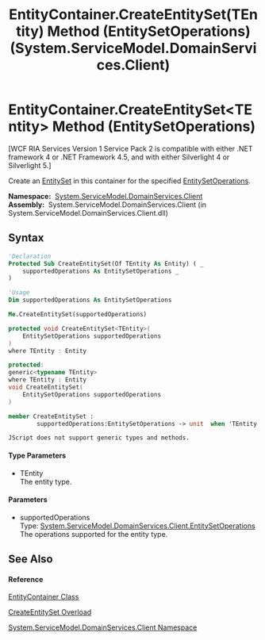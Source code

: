 ﻿---
title: EntityContainer.CreateEntitySet(TEntity) Method (EntitySetOperations) (System.ServiceModel.DomainServices.Client)
TOCTitle: CreateEntitySet(TEntity) Method (EntitySetOperations)
ms:assetid: M:System.ServiceModel.DomainServices.Client.EntityContainer.CreateEntitySet``1(System.ServiceModel.DomainServices.Client.EntitySetOperations)
ms:mtpsurl: https://msdn.microsoft.com/en-us/library/Ff423150(v=VS.91)
ms:contentKeyID: 28755516
ms.date: 01/27/2012
mtps_version: v=VS.91
dev_langs:
- vb
- csharp
- c++
- fsharp
- jscript
api_location:
- System.ServiceModel.DomainServices.Client.dll
api_name:
- System.ServiceModel.DomainServices.Client.EntityContainer.CreateEntitySet
api_type:
- Managed
topic_type:
- apiref
- kbSyntax
product_family_name: VS
ROBOTS: INDEX,FOLLOW
---

# EntityContainer.CreateEntitySet\<TEntity\> Method (EntitySetOperations)

\[WCF RIA Services Version 1 Service Pack 2 is compatible with either .NET framework 4 or .NET Framework 4.5, and with either Silverlight 4 or Silverlight 5.\]

Create an [EntitySet](ff423164\(v=vs.91\).md) in this container for the specified [EntitySetOperations](ff422730\(v=vs.91\).md).

**Namespace:**  [System.ServiceModel.DomainServices.Client](ff422479\(v=vs.91\).md)  
**Assembly:**  System.ServiceModel.DomainServices.Client (in System.ServiceModel.DomainServices.Client.dll)

## Syntax

``` vb
'Declaration
Protected Sub CreateEntitySet(Of TEntity As Entity) ( _
    supportedOperations As EntitySetOperations _
)
```

``` vb
'Usage
Dim supportedOperations As EntitySetOperations

Me.CreateEntitySet(supportedOperations)
```

``` csharp
protected void CreateEntitySet<TEntity>(
    EntitySetOperations supportedOperations
)
where TEntity : Entity
```

``` c++
protected:
generic<typename TEntity>
where TEntity : Entity
void CreateEntitySet(
    EntitySetOperations supportedOperations
)
```

``` fsharp
member CreateEntitySet : 
        supportedOperations:EntitySetOperations -> unit  when 'TEntity : Entity
```

``` jscript
JScript does not support generic types and methods.
```

#### Type Parameters

  - TEntity  
    The entity type.

#### Parameters

  - supportedOperations  
    Type: [System.ServiceModel.DomainServices.Client.EntitySetOperations](ff422730\(v=vs.91\).md)  
    The operations supported for the entity type.  

## See Also

#### Reference

[EntityContainer Class](ff422965\(v=vs.91\).md)

[CreateEntitySet Overload](ff422960\(v=vs.91\).md)

[System.ServiceModel.DomainServices.Client Namespace](ff422479\(v=vs.91\).md)


